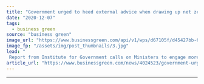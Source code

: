 ```yaml
---
title: "Government urged to heed external advice when drawing up net zero policies"
date: "2020-12-07"
tags: 
  - business green
source: "business green"
image_url: "https://www.businessgreen.com/api/v1/wps/d67105f/d45427bb-6cc0-40dc-a435-8bf41c086150/5/houses-of-parliament-westminster-commons-lords-185x114.jpg"
image_fp: "/assets/img/post_thumbnails/3.jpg"
lead: "
 Report from Institute for Government calls on Ministers to engage more extensively with external sources of evidence and analysis when designing energy policies, warning that departments have 'at times been too insular' ..."
article_url: "https://www.businessgreen.com/news/4024523/government-urged-heed-external-advice-drawing-net-zero-policies"
---
```


---
